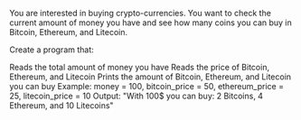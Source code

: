 You are interested in buying crypto-currencies. You want to check the current amount of money you have and see how many coins you can buy in Bitcoin, Ethereum, and Litecoin.

Create a program that:

Reads the total amount of money you have
Reads the price of Bitcoin, Ethereum, and Litecoin
Prints the amount of Bitcoin, Ethereum, and Litecoin you can buy
Example: money = 100, bitcoin_price = 50, ethereum_price = 25, litecoin_price = 10
Output: "With 100$ you can buy: 2 Bitcoins, 4 Ethereum, and 10 Litecoins"
